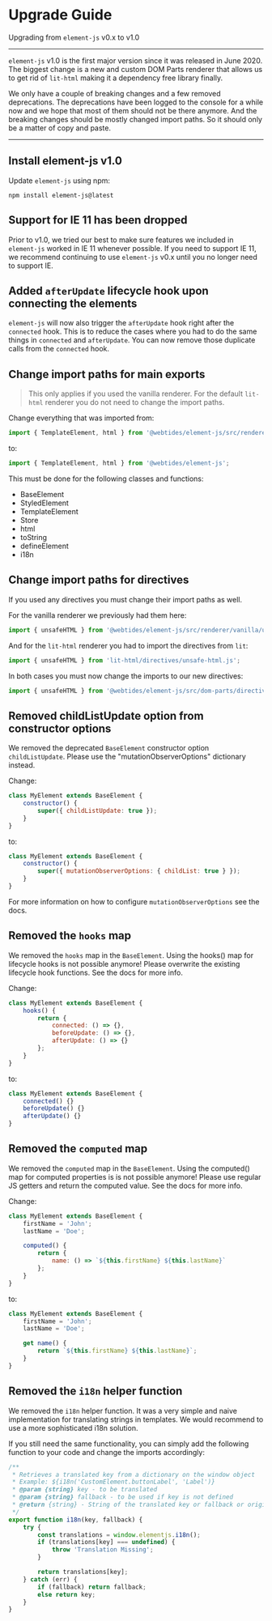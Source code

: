 # Upgrade Guide

Upgrading from `element-js` v0.x to v1.0

---

`element-js` v1.0 is the first major version since it was released in June 2020. The biggest change is a new and custom DOM Parts renderer that allows us to get rid of `lit-html` making it a dependency free library finally.

We only have a couple of breaking changes and a few removed deprecations. The deprecations have been logged to the console for a while now and we hope that most of them should not be there anymore. And the breaking changes should be mostly changed import paths. So it should only be a matter of copy and paste.

---

## Install element-js v1.0

Update `element-js` using npm:

```
npm install element-js@latest
```

## Support for IE 11 has been dropped

Prior to v1.0, we tried our best to make sure features we included in `element-js` worked in IE 11 whenever possible. If you need to support IE 11, we recommend continuing to use `element-js` v0.x until you no longer need to support IE.

## Added `afterUpdate` lifecycle hook upon connecting the elements

`element-js` will now also trigger the `afterUpdate` hook right after the `connected` hook. This is to reduce the cases where you had to do the same things in `connected` and `afterUpdate`. You can now remove those duplicate calls from the `connected` hook.

## Change import paths for main exports

> This only applies if you used the vanilla renderer. For the default `lit-html` renderer you do not need to change the import paths.

Change everything that was imported from:

```javascript
import { TemplateElement, html } from '@webtides/element-js/src/renderer/vanilla';
```

to:

```javascript
import { TemplateElement, html } from '@webtides/element-js';
```

This must be done for the following classes and functions:

-   BaseElement
-   StyledElement
-   TemplateElement
-   Store
-   html
-   toString
-   defineElement
-   i18n

## Change import paths for directives

If you used any directives you must change their import paths as well.

For the vanilla renderer we previously had them here:

```javascript
import { unsafeHTML } from '@webtides/element-js/src/renderer/vanilla/util/directives.js';
```

And for the `lit-html` renderer you had to import the directives from `lit`:

```javascript
import { unsafeHTML } from 'lit-html/directives/unsafe-html.js';
```

In both cases you must now change the imports to our new directives:

```javascript
import { unsafeHTML } from '@webtides/element-js/src/dom-parts/directives';
```

## Removed childListUpdate option from constructor options

We removed the deprecated `BaseElement` constructor option `childListUpdate`. Please use the "mutationObserverOptions" dictionary instead.

Change:

```javascript
class MyElement extends BaseElement {
    constructor() {
        super({ childListUpdate: true });
    }
}
```

to:

```javascript
class MyElement extends BaseElement {
    constructor() {
        super({ mutationObserverOptions: { childList: true } });
    }
}
```

For more information on how to configure `mutationObserverOptions` see the docs.

## Removed the `hooks` map

We removed the `hooks` map in the `BaseElement`. Using the hooks() map for lifecycle hooks is not possible anymore! Please overwrite the existing lifecycle hook functions. See the docs for more info.

Change:

```javascript
class MyElement extends BaseElement {
    hooks() {
        return {
            connected: () => {},
            beforeUpdate: () => {},
            afterUpdate: () => {}
        };
    }
}
```

to:

```javascript
class MyElement extends BaseElement {
    connected() {}
    beforeUpdate() {}
    afterUpdate() {}
}
```

## Removed the `computed` map

We removed the `computed` map in the `BaseElement`. Using the computed() map for computed properties is is not possible anymore! Please use regular JS getters and return the computed value. See the docs for more info.

Change:

```javascript
class MyElement extends BaseElement {
    firstName = 'John';
    lastName = 'Doe';

    computed() {
        return {
            name: () => `${this.firstName} ${this.lastName}`
        };
    }
}
```

to:

```javascript
class MyElement extends BaseElement {
    firstName = 'John';
    lastName = 'Doe';

    get name() {
        return `${this.firstName} ${this.lastName}`;
    }
}
```

## Removed the `i18n` helper function

We removed the `i18n` helper function. It was a very simple and naive implementation for translating strings in templates. We would recommend to use a more sophisticated i18n solution.

If you still need the same functionality, you can simply add the following function to your code and change the imports accordingly:

```javascript
/**
 * Retrieves a translated key from a dictionary on the window object
 * Example: ${i18n('CustomElement.buttonLabel', 'Label')}
 * @param {string} key - to be translated
 * @param {string} fallback - to be used if key is not defined
 * @return {string} - String of the translated key or fallback or original key
 */
export function i18n(key, fallback) {
    try {
        const translations = window.elementjs.i18n();
        if (translations[key] === undefined) {
            throw 'Translation Missing';
        }

        return translations[key];
    } catch (err) {
        if (fallback) return fallback;
        else return key;
    }
}
```

